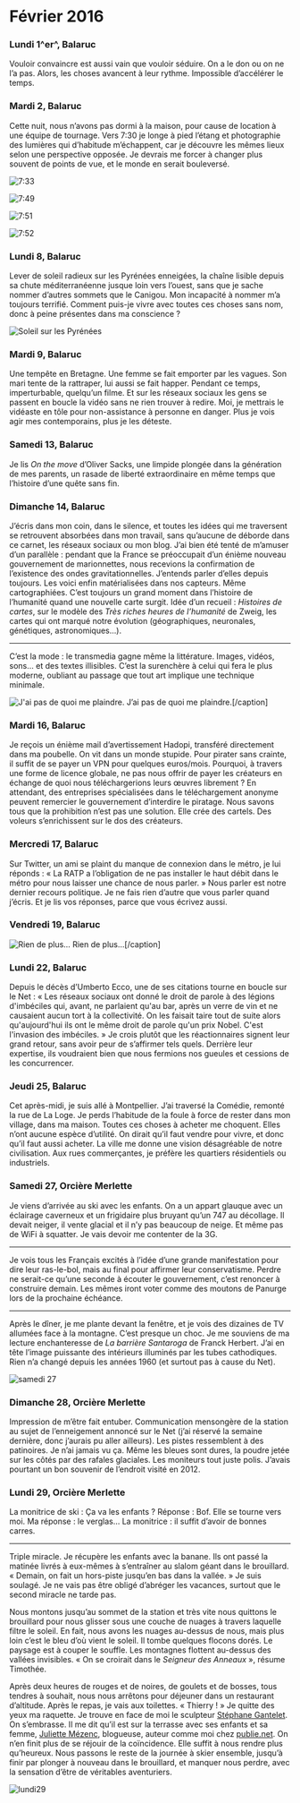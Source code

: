 # Février 2016



### Lundi 1^er^, Balaruc

Vouloir convaincre est aussi vain que vouloir séduire. On a le don ou on ne l’a pas. Alors, les choses avancent à leur rythme. Impossible d’accélérer le temps.

### Mardi 2, Balaruc

Cette nuit, nous n’avons pas dormi à la maison, pour cause de location à une équipe de tournage. Vers 7:30 je longe à pied l’étang et photographie des lumières qui d’habitude m’échappent, car je découvre les mêmes lieux selon une perspective opposée. Je devrais me forcer à changer plus souvent de points de vue, et le monde en serait bouleversé.

![7:33](https://tcrouzet.com/images_tc/2016/03/mardi2_1_733.jpg)

![7:49](https://tcrouzet.com/images_tc/2016/03/mard2_2_749.jpg)

![7:51](https://tcrouzet.com/images_tc/2016/03/mardi2_3_751.jpg)

![7:52](https://tcrouzet.com/images_tc/2016/03/mardi2_4_752.jpg)

### Lundi 8, Balaruc

Lever de soleil radieux sur les Pyrénées enneigées, la chaîne lisible depuis sa chute méditerranéenne jusque loin vers l’ouest, sans que je sache nommer d’autres sommets que le Canigou. Mon incapacité à nommer m’a toujours terrifié. Comment puis-je vivre avec toutes ces choses sans nom, donc à peine présentes dans ma conscience ?

![Soleil sur les Pyrénées](https://tcrouzet.com/images_tc/2016/03/lundi8.jpg)

### Mardi 9, Balaruc

Une tempête en Bretagne. Une femme se fait emporter par les vagues. Son mari tente de la rattraper, lui aussi se fait happer. Pendant ce temps, imperturbable, quelqu’un filme. Et sur les réseaux sociaux les gens se passent en boucle la vidéo sans ne rien trouver à redire. Moi, je mettrais le vidéaste en tôle pour non-assistance à personne en danger. Plus je vois agir mes contemporains, plus je les déteste.

### Samedi 13, Balaruc

Je lis *On the move* d’Oliver Sacks, une limpide plongée dans la génération de mes parents, un rasade de liberté extraordinaire en même temps que l’histoire d’une quête sans fin.

### Dimanche 14, Balaruc

J’écris dans mon coin, dans le silence, et toutes les idées qui me traversent se retrouvent absorbées dans mon travail, sans qu’aucune de déborde dans ce carnet, les réseaux sociaux ou mon blog. J’ai bien été tenté de m’amuser d’un parallèle : pendant que la France se préoccupait d’un énième nouveau gouvernement de marionnettes, nous recevions la confirmation de l’existence des ondes gravitationnelles. J’entends parler d’elles depuis toujours. Les voici enfin matérialisées dans nos capteurs. Même cartographiées. C’est toujours un grand moment dans l’histoire de l’humanité quand une nouvelle carte surgit. Idée d’un recueil : *Histoires de cartes*, sur le modèle des *Très riches heures de l’humanité* de Zweig, les cartes qui ont marqué notre évolution (géographiques, neuronales, génétiques, astronomiques…).

---

C’est la mode : le transmedia gagne même la littérature. Images, vidéos, sons… et des textes illisibles. C’est la surenchère à celui qui fera le plus moderne, oubliant au passage que tout art implique une technique minimale.

![J'ai pas de quoi me plaindre.](https://tcrouzet.com/images_tc/2016/03/dimanche14.jpg) J’ai pas de quoi me plaindre.\[/caption\]

### Mardi 16, Balaruc

Je reçois un énième mail d’avertissement Hadopi, transféré directement dans ma poubelle. On vit dans un monde stupide. Pour pirater sans crainte, il suffit de se payer un VPN pour quelques euros/mois. Pourquoi, à travers une forme de licence globale, ne pas nous offrir de payer les créateurs en échange de quoi nous téléchargerions leurs œuvres librement ? En attendant, des entreprises spécialisées dans le téléchargement anonyme peuvent remercier le gouvernement d’interdire le piratage. Nous savons tous que la prohibition n’est pas une solution. Elle crée des cartels. Des voleurs s’enrichissent sur le dos des créateurs.

### Mercredi 17, Balaruc

Sur Twitter, un ami se plaint du manque de connexion dans le métro, je lui réponds : « La RATP a l’obligation de ne pas installer le haut débit dans le métro pour nous laisser une chance de nous parler. » Nous parler est notre dernier recours politique. Je ne fais rien d’autre que vous parler quand j’écris. Et je lis vos réponses, parce que vous écrivez aussi.

### Vendredi 19, Balaruc

![Rien de plus…](https://tcrouzet.com/images_tc/2016/03/vendredi19.jpg) Rien de plus…\[/caption\]

### Lundi 22, Balaruc

Depuis le décès d’Umberto Ecco, une de ses citations tourne en boucle sur le Net : « Les réseaux sociaux ont donné le droit de parole à des légions d'imbéciles qui, avant, ne parlaient qu'au bar, après un verre de vin et ne causaient aucun tort à la collectivité. On les faisait taire tout de suite alors qu'aujourd'hui ils ont le même droit de parole qu'un prix Nobel. C'est l'invasion des imbéciles. » Je crois plutôt que les réactionnaires signent leur grand retour, sans avoir peur de s’affirmer tels quels. Derrière leur expertise, ils voudraient bien que nous fermions nos gueules et cessions de les concurrencer.

### Jeudi 25, Balaruc

Cet après-midi, je suis allé à Montpellier. J’ai traversé la Comédie, remonté la rue de La Loge. Je perds l’habitude de la foule à force de rester dans mon village, dans ma maison. Toutes ces choses à acheter me choquent. Elles n’ont aucune espèce d’utilité. On dirait qu’il faut vendre pour vivre, et donc qu’il faut aussi acheter. La ville me donne une vision désagréable de notre civilisation. Aux rues commerçantes, je préfère les quartiers résidentiels ou industriels.

### Samedi 27, Orcière Merlette

Je viens d’arrivée au ski avec les enfants. On a un appart glauque avec un éclairage caverneux et un frigidaire plus bruyant qu’un 747 au décollage. Il devait neiger, il vente glacial et il n’y pas beaucoup de neige. Et même pas de WiFi à squatter. Je vais devoir me contenter de la 3G.

---

Je vois tous les Français excités à l’idée d’une grande manifestation pour dire leur ras-le-bol, mais au final pour affirmer leur conservatisme. Perdre ne serait-ce qu’une seconde à écouter le gouvernement, c’est renoncer à construire demain. Les mêmes iront voter comme des moutons de Panurge lors de la prochaine échéance.

---

Après le dîner, je me plante devant la fenêtre, et je vois des dizaines de TV allumées face à la montagne. C’est presque un choc. Je me souviens de ma lecture enchanteresse de *La barrière Santaroga* de Franck Herbert. J’ai en tête l’image puissante des intérieurs illuminés par les tubes cathodiques. Rien n’a changé depuis les années 1960 (et surtout pas à cause du Net).

![samedi 27](https://tcrouzet.com/images_tc/2016/03/samedi27.jpg)

### Dimanche 28, Orcière Merlette

Impression de m’être fait entuber. Communication mensongère de la station au sujet de l’enneigement annoncé sur le Net (j’ai réservé la semaine dernière, donc j’aurais pu aller ailleurs). Les pistes ressemblent à des patinoires. Je n’ai jamais vu ça. Même les bleues sont dures, la poudre jetée sur les côtés par des rafales glaciales. Les moniteurs tout juste polis. J’avais pourtant un bon souvenir de l’endroit visité en 2012.

### Lundi 29, Orcière Merlette

La monitrice de ski : Ça va les enfants ? Réponse : Bof. Elle se tourne vers moi. Ma réponse : le verglas… La monitrice : il suffit d’avoir de bonnes carres.

---

Triple miracle. Je récupère les enfants avec la banane. Ils ont passé la matinée livrés à eux-mêmes à s’entraîner au slalom géant dans le brouillard. « Demain, on fait un hors-piste jusqu’en bas dans la vallée. » Je suis soulagé. Je ne vais pas être obligé d’abréger les vacances, surtout que le second miracle ne tarde pas.

Nous montons jusqu’au sommet de la station et très vite nous quittons le brouillard pour nous glisser sous une couche de nuages à travers laquelle filtre le soleil. En fait, nous avons les nuages au-dessus de nous, mais plus loin c’est le bleu d’où vient le soleil. Il tombe quelques flocons dorés. Le paysage est à couper le souffle. Les montagnes flottent au-dessus des vallées invisibles. « On se croirait dans le *Seigneur des Anneaux* », résume Timothée.

Après deux heures de rouges et de noires, de goulets et de bosses, tous tendres à souhait, nous nous arrêtons pour déjeuner dans un restaurant d’altitude. Après le repas, je vais aux toilettes. « Thierry ! » Je quitte des yeux ma raquette. Je trouve en face de moi le sculpteur [Stéphane Gantelet](http://www.gantelet.com/). On s’embrasse. Il me dit qu’il est sur la terrasse avec ses enfants et sa femme, [Juliette Mézenc](http://motmaquis.net/), blogueuse, auteur comme moi chez [publie.net](http://www.publie.net/). On n’en finit plus de se réjouir de la coïncidence. Elle suffit à nous rendre plus qu’heureux. Nous passons le reste de la journée à skier ensemble, jusqu’à finir par plonger à nouveau dans le brouillard, et manquer nous perdre, avec la sensation d’être de véritables aventuriers.

![lundi29](https://tcrouzet.com/images_tc/2016/03/lundi29.jpg)